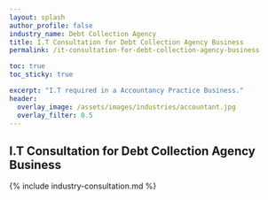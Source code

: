 ```yaml
---
layout: splash 
author_profile: false 
industry_name: Debt Collection Agency
title: I.T Consultation for Debt Collection Agency Business
permalink: /it-consultation-for-debt-collection-agency-business

toc: true
toc_sticky: true

excerpt: "I.T required in a Accountancy Practice Business."
header:
  overlay_image: /assets/images/industries/accountant.jpg
  overlay_filter: 0.5 
---
```


## I.T Consultation for Debt Collection Agency Business

{% include industry-consultation.md %}
